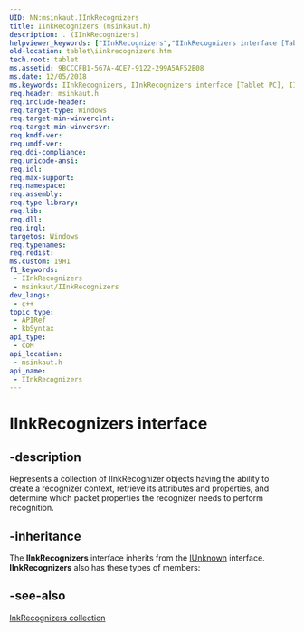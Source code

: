 ```yaml
---
UID: NN:msinkaut.IInkRecognizers
title: IInkRecognizers (msinkaut.h)
description: . (IInkRecognizers)
helpviewer_keywords: ["IInkRecognizers","IInkRecognizers interface [Tablet PC]","IInkRecognizers interface [Tablet PC]","described","msinkaut/IInkRecognizers","tablet.iinkrecognizers"]
old-location: tablet\iinkrecognizers.htm
tech.root: tablet
ms.assetid: 9BCCCFB1-567A-4CE7-9122-299A5AF52B08
ms.date: 12/05/2018
ms.keywords: IInkRecognizers, IInkRecognizers interface [Tablet PC], IInkRecognizers interface [Tablet PC],described, msinkaut/IInkRecognizers, tablet.iinkrecognizers
req.header: msinkaut.h
req.include-header: 
req.target-type: Windows
req.target-min-winverclnt: 
req.target-min-winversvr: 
req.kmdf-ver: 
req.umdf-ver: 
req.ddi-compliance: 
req.unicode-ansi: 
req.idl: 
req.max-support: 
req.namespace: 
req.assembly: 
req.type-library: 
req.lib: 
req.dll: 
req.irql: 
targetos: Windows
req.typenames: 
req.redist: 
ms.custom: 19H1
f1_keywords:
 - IInkRecognizers
 - msinkaut/IInkRecognizers
dev_langs:
 - c++
topic_type:
 - APIRef
 - kbSyntax
api_type:
 - COM
api_location:
 - msinkaut.h
api_name:
 - IInkRecognizers
---
```


# IInkRecognizers interface


## -description

Represents a collection of IInkRecognizer objects having the ability to create a recognizer context, retrieve its attributes and properties, and determine which packet properties the recognizer needs to perform recognition.

## -inheritance

The <b>IInkRecognizers</b> interface inherits from the <a href="/windows/desktop/api/unknwn/nn-unknwn-iunknown">IUnknown</a> interface. <b>IInkRecognizers</b> also has these types of members:

## -see-also

[InkRecognizers collection](/previous-versions/windows/desktop/legacy/ms702438(v=vs.85))
